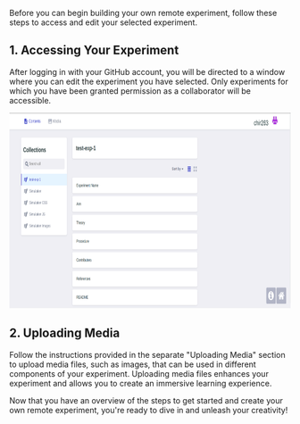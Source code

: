 Before you can begin building your own remote experiment, follow these steps to access and edit your selected experiment.

## 1. Accessing Your Experiment

After logging in with your GitHub account, you will be directed to a window where you can edit the experiment you have selected. Only experiments for which you have been granted permission as a collaborator will be accessible.

<img src="/help/img/getting-started.png" width="800" height="350"/>

## 2. Uploading Media

Follow the instructions provided in the separate "Uploading Media" section to upload media files, such as images, that can be used in different components of your experiment. Uploading media files enhances your experiment and allows you to create an immersive learning experience.

Now that you have an overview of the steps to get started and create your own remote experiment, you're ready to dive in and unleash your creativity!
